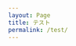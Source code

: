```yaml
---
layout: Page
title: テスト
permalink: /test/
---
```


<div id='container'></div>
  <script>
  let sketch = function(p) {
    p.setup = function(){
      p.createCanvas(100, 100);
      p.background(0);
    }
  };
  new p5(sketch, 'container');
  </script>
<script src='p5.js'></script>
